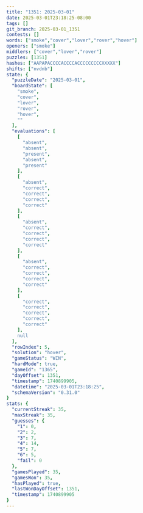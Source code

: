 ```yaml
---
title: "1351: 2025-03-01"
date: 2025-03-01T23:18:25-08:00
tags: []
git_branch: 2025-03-01_1351
contests: []
words: ["smoke","cover","lover","rover","hover"]
openers: ["smoke"]
middlers: ["cover","lover","rover"]
puzzles: [1351]
hashes: ["AAPAPACCCCACCCCACCCCCCCCCXXXXX"]
shifts: ["nvdnb"]
state: {
  "puzzleDate": "2025-03-01",
  "boardState": [
    "smoke",
    "cover",
    "lover",
    "rover",
    "hover",
    ""
  ],
  "evaluations": [
    [
      "absent",
      "absent",
      "present",
      "absent",
      "present"
    ],
    [
      "absent",
      "correct",
      "correct",
      "correct",
      "correct"
    ],
    [
      "absent",
      "correct",
      "correct",
      "correct",
      "correct"
    ],
    [
      "absent",
      "correct",
      "correct",
      "correct",
      "correct"
    ],
    [
      "correct",
      "correct",
      "correct",
      "correct",
      "correct"
    ],
    null
  ],
  "rowIndex": 5,
  "solution": "hover",
  "gameStatus": "WIN",
  "hardMode": true,
  "gameId": "1365",
  "dayOffset": 1351,
  "timestamp": 1740899905,
  "datetime": "2025-03-01T23:18:25",
  "schemaVersion": "0.31.0"
}
stats: {
  "currentStreak": 35,
  "maxStreak": 35,
  "guesses": {
    "1": 0,
    "2": 2,
    "3": 7,
    "4": 14,
    "5": 7,
    "6": 5,
    "fail": 0
  },
  "gamesPlayed": 35,
  "gamesWon": 35,
  "hasPlayed": true,
  "lastWonDayOffset": 1351,
  "timestamp": 1740899905
}
---
```

<!-- more -->
